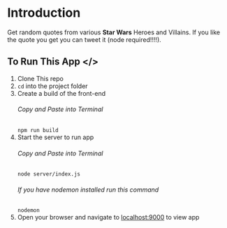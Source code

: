 # Introduction

Get random quotes from various **Star Wars** Heroes and Villains.
If you like the quote you get you can tweet it (node required!!!!).

## To Run This App </>

1. Clone This repo
2. `cd` into the project folder
3. Create a build of the front-end
   ###### Copy and Paste into Terminal
   `npm run build`
4. Start the server to run app
   ###### Copy and Paste into Terminal
   `node server/index.js`
   ###### If you have nodemon installed run this command
   `nodemon`
5. Open your browser and navigate to [localhost:9000](http://localhost:9000) to view app
